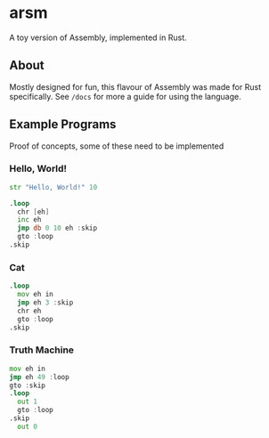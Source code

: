 # arsm
A toy version of Assembly, implemented in Rust.

## About
Mostly designed for fun, this flavour of Assembly was made for Rust specifically. See `/docs` for more a guide for using the language.

## Example Programs
Proof of concepts, some of these need to be implemented
### Hello, World!
```asm
str "Hello, World!" 10

.loop
  chr [eh]
  inc eh
  jmp db 0 10 eh :skip
  gto :loop
.skip
```
### Cat
```asm
.loop
  mov eh in
  jmp eh 3 :skip
  chr eh
  gto :loop
.skip
```
### Truth Machine
```asm
mov eh in
jmp eh 49 :loop
gto :skip
.loop
  out 1
  gto :loop
.skip
  out 0
```
